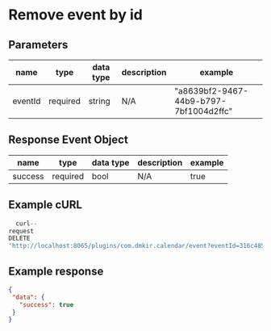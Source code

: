 # Remove event by id

## Parameters

| name    | type     | data type | description | example                                |
|---------|----------|-----------|-------------|----------------------------------------|
| eventId | required | string    | N/A         | "a8639bf2-9467-44b9-b797-7bf1004d2ffc" |

## Response Event Object

| name    | type     | data type | description | example |
|---------|----------|-----------|-------------|---------|
| success | required | bool      | N/A         | true    |

## Example cURL

```javascript
  curl--
request
DELETE
'http://localhost:8065/plugins/com.dmkir.calendar/event?eventId=316c4857-def9-4fe9-afd1-7b13308d65a7'
 ```

## Example response

 ```json
{
  "data": {
    "success": true
  }
}
```

